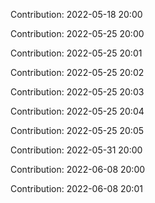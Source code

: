 Contribution: 2022-05-18 20:00

Contribution: 2022-05-25 20:00

Contribution: 2022-05-25 20:01

Contribution: 2022-05-25 20:02

Contribution: 2022-05-25 20:03

Contribution: 2022-05-25 20:04

Contribution: 2022-05-25 20:05

Contribution: 2022-05-31 20:00

Contribution: 2022-06-08 20:00

Contribution: 2022-06-08 20:01

